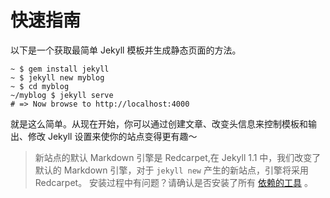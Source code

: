 # 快速指南
以下是一个获取最简单 Jekyll 模板并生成静态页面的方法。

```
~ $ gem install jekyll
~ $ jekyll new myblog
~ $ cd myblog
~/myblog $ jekyll serve
# => Now browse to http://localhost:4000
```

就是这么简单。从现在开始，你可以通过创建文章、改变头信息来控制模板和输出、修改 Jekyll 设置来使你的站点变得更有趣～

> 新站点的默认 Markdown 引擎是 Redcarpet,在 Jekyll 1.1 中，我们改变了默认的 Markdown 引擎，对于 `jekyll new` 产生的新站点，引擎将采用 Redcarpet。
安装过程中有问题？请确认是否安装了所有 [依赖的工具](http://jekyll.bootcss.com/docs/installation/) 。